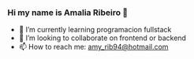 ### Hi my name is Amalia Ribeiro 👋

- 🌱 I’m currently learning programacion fullstack 
- 👯 I’m looking to collaborate on frontend or backend
- 📫 How to reach me: amy_rib94@hotmail.com

